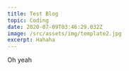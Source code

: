 ```yaml
---
title: Test Blog
topic: Coding
date: 2020-07-09T03:46:29.032Z
image: /src/assets/img/template2.jpg
excerpt: Hahaha
---
```


Oh yeah
